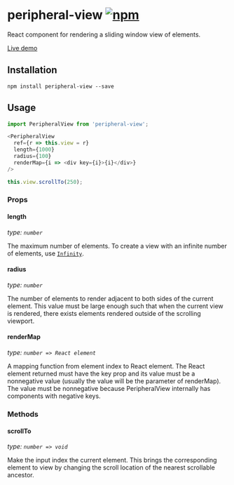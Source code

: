 # peripheral-view [![npm](https://img.shields.io/npm/v/peripheral-view.svg?maxAge=86400)](https://www.npmjs.com/package/peripheral-view)
React component for rendering a sliding window view of elements.

[Live demo](https://andrewthehan.github.io/peripheral-view/)

## Installation
```
npm install peripheral-view --save
```

## Usage
```javascript
import PeripheralView from 'peripheral-view';

<PeripheralView
  ref={r => this.view = r}
  length={1000}
  radius={100}
  renderMap={i => <div key={i}>{i}</div>}
/>

this.view.scrollTo(250);
```

### Props
#### length
*type: `number`*

The maximum number of elements. To create a view with an infinite number of elements, use [`Infinity`](https://developer.mozilla.org/en-US/docs/Web/JavaScript/Reference/Global_Objects/Infinity).

#### radius
*type: `number`*

The number of elements to render adjacent to both sides of the current element. This value must be large enough such that when the current view is rendered, there exists elements rendered outside of the scrolling viewport.

#### renderMap
*type: `number => React element`*

A mapping function from element index to React element. The React element returned must have the key prop and its value must be a nonnegative value (usually the value will be the parameter of renderMap). The value must be nonnegative because PeripheralView internally has components with negative keys.

### Methods
#### scrollTo
*type: `number => void`*

Make the input index the current element. This brings the corresponding element to view by changing the scroll location of the nearest scrollable ancestor.
